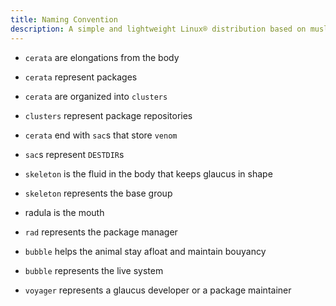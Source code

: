 ```yaml
---
title: Naming Convention
description: A simple and lightweight Linux® distribution based on musl libc and toybox
---
```


- `cerata` are elongations from the body
- `cerata` represent packages

- `cerata` are organized into `clusters`
- `clusters` represent package repositories

- `cerata` end with `sac`s that store `venom`
- `sac`s represent `DESTDIR`s

- `skeleton` is the fluid in the body that keeps glaucus in shape
- `skeleton` represents the base group

- radula is the mouth
- `rad` represents the package manager

- `bubble` helps the animal stay afloat and maintain bouyancy
- `bubble` represents the live system

- `voyager` represents a glaucus developer or a package maintainer
